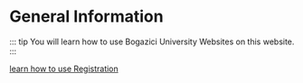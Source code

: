 # General Information

::: tip
You will learn how to use Bogazici University Websites on this website.
:::

[learn how to use Registration](./Registration.md)
